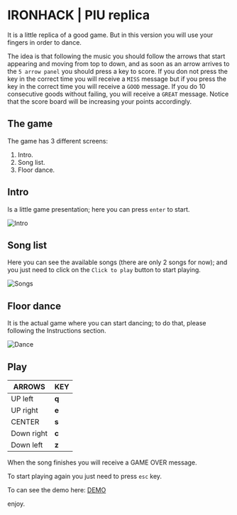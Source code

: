 
# IRONHACK | PIU replica

It is a little replica of a good game. But in this version you will use your fingers in order to dance.

The idea is that following the music you should follow the arrows that start appearing and moving from top to down, and as soon as an arrow arrives to the `5 arrow panel` you should press a key to score. If you don not press the key in the correct time you will receive a `MISS` message but if you press the key in the correct time you will receive a `GOOD` message. If you do 10 consecutive goods without failing, you will receive a `GREAT` message. Notice that the score board will be increasing your points accordingly.

## The game

The game has 3 different screens:

1. Intro.
2. Song list.
3. Floor dance.

## Intro

Is a little game presentation; here you can press `enter` to start.

![Intro](https://github.com/galbam/project1-pui-replica/blob/master/assets/documentation/intro.png)

## Song list

Here you can see the available songs (there are only 2 songs for now); and you just need to click on the `Click to play` button to start playing.

![Songs](https://github.com/galbam/project1-pui-replica/master/assets/documentation/songs.png)

## Floor dance

It is the actual game where you can start dancing; to do that, please following the Instructions section.

![Dance](https://github.com/galbam/project1-pui-replica/master/assets/documentation/floorDance.png)

## Play

|    ARROWS    |  KEY  |
| ------------ | ----- |
| UP left      | **q** |
| UP right     | **e** |
| CENTER       | **s** |
| Down right   | **c** |
| Down left    | **z** |

When the song finishes you will receive a GAME OVER message.

To start playing again you just need to press `esc` key.

To can see the demo here: [DEMO](https://galbam.github.io/project1-pui-replica/)

enjoy.
